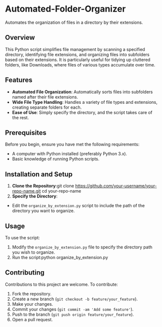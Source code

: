# Automated-Folder-Organizer

Automates the organization of files in a directory by their extensions.

## Overview

This Python script simplifies file management by scanning a specified directory, identifying file extensions, and organizing files into subfolders based on their extensions. It is particularly useful for tidying up cluttered folders, like Downloads, where files of various types accumulate over time.

## Features

- **Automated File Organization**: Automatically sorts files into subfolders named after their file extensions.
- **Wide File Type Handling**: Handles a variety of file types and extensions, creating separate folders for each.
- **Ease of Use**: Simply specify the directory, and the script takes care of the rest.

## Prerequisites

Before you begin, ensure you have met the following requirements:

- A computer with Python installed (preferably Python 3.x).
- Basic knowledge of running Python scripts.

## Installation and Setup

1. **Clone the Repository**:git clone https://github.com/your-username/your-repo-name.git
cd your-repo-name
2. **Specify the Directory**:
- Edit the `organize_by_extension.py` script to include the path of the directory you want to organize.

## Usage

To use the script:

1. Modify the `organize_by_extension.py` file to specify the directory path you wish to organize.
2. Run the script:python organize_by_extension.py


## Contributing

Contributions to this project are welcome. To contribute:

1. Fork the repository.
2. Create a new branch (`git checkout -b feature/your_feature`).
3. Make your changes.
4. Commit your changes (`git commit -am 'Add some feature'`).
5. Push to the branch (`git push origin feature/your_feature`).
6. Open a pull request.




